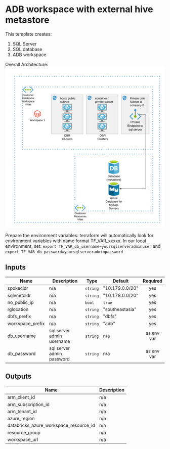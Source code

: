 # ADB workspace with external hive metastore

This template creates:
1. SQL Server
2. SQL database
3. ADB workspace

Overall Architecture:
![alt text](../charts/adb-external-hive-metastore.png?raw=true)

Prepare the environment variables: terraform will automatically look for environment variables with name format TF_VAR_xxxxx.
In our local environment, set:
`export TF_VAR_db_username=yoursqlserveradminuser`
and `export TF_VAR_db_password=yoursqlserveradminpassword`

## Inputs

| Name             | Description               | Type     | Default         |  Required  |
| ---------------- | ------------------------- | -------- | --------------- | :--------: |
| spokecidr        | n/a                       | `string` | "10.179.0.0/20" |    yes     |
| sqlvnetcidr      | n/a                       | `string` | "10.178.0.0/20" |    yes     |
| no\_public\_ip   | n/a                       | `bool`   | `true`          |    yes     |
| rglocation       | n/a                       | `string` | "southeastasia" |    yes     |
| dbfs_prefix      | n/a                       | `string` | "dbfs"          |    yes     |
| workspace_prefix | n/a                       | `string` | "adb"           |    yes     |
| db_username      | sql server admin username | `string` | n/a             | as env var |
| db_password      | sql server admin password | `string` | n/a             | as env var |


## Outputs

| Name                                       | Description |
| ------------------------------------------ | ----------- |
| arm\_client\_id                            | n/a         |
| arm\_subscription\_id                      | n/a         |
| arm\_tenant\_id                            | n/a         |
| azure\_region                              | n/a         |
| databricks\_azure\_workspace\_resource\_id | n/a         |
| resource\_group                            | n/a         |
| workspace\_url                             | n/a         |
